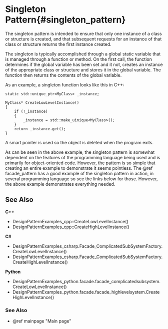 # Singleton Pattern{#singleton_pattern}

The singleton pattern is intended to ensure that only one instance of a class
or structure is created, and that subsequent requests for an instance of that
class or structure returns the first instance created.

The singleton is typically accomplished through a global static variable that
is managed through a function or method.  On the first call, the function
determines if the global variable has been set and it not, creates an instance
of the appropriate class or structure and stores it in the global variable.
The function then returns the contents of the global variable.

As an example, a singleton function looks like this in C++:
~~~~~~~~~~~~~~~~~~~~~~~~~~~~~~~~~~~~~~~~~~~~~~~~~~~~~~~~~~~~~~~~~~~{.cpp}
static std::unique_ptr<MyClass> _instance;

MyClass* CreateLowLevelInstance()
{
    if (!_instance)
    {
        _instance = std::make_uinique<MyClass>();
    }
    return _instance.get();
}
~~~~~~~~~~~~~~~~~~~~~~~~~~~~~~~~~~~~~~~~~~~~~~~~~~~~~~~~~~~~~~~~~~~

A smart pointer is used so the object is deleted when the program exits.

As can be seen in the above example, the singleton pattern is somewhat
dependent on the features of the programming language being used and is
primarily for object-oriented code.  However, the pattern is so simple that
creating an entire example to demonstrate it seems pointless.  The 
@ref facade_pattern has a good example of the singleton pattern in action, in
several programming language so see the links below for those.  However, the
above example demonstrates everything needed.

## See Also

__C++__

- DesignPatternExamples_cpp::CreateLowLevelInstance()
- DesignPatternExamples_cpp::CreateHighLevelInstance()

__C#__

- DesignPatternExamples_csharp.Facade_ComplicatedSubSystemFactory.CreateLowLevelInstance()
- DesignPatternExamples_csharp.Facade_ComplicatedSubSystemFactory.CreateHighLevelInstance()

__Python__

- DesignPatternExamples_python.facade.facade_complicatedsubsystem.CreateLowLevelInstance()
- DesignPatternExamples_python.facade.facade_highlevelsystem.CreateHighLevelInstance()


### See Also
- @ref mainpage "Main page"
